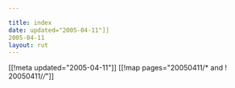 ```yaml
---

title: index
date: updated="2005-04-11"]]
2005-04-11
layout: rut
---
```


[[!meta updated="2005-04-11"]]
[[!map pages="20050411/* and ! 20050411/*/*"]]
